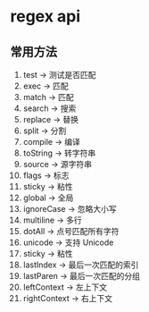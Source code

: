 # regex api

## 常用方法

1. test -> 测试是否匹配
2. exec -> 匹配
3. match -> 匹配
4. search -> 搜索
5. replace -> 替换
6. split -> 分割
7. compile -> 编译
8. toString -> 转字符串
9. source -> 源字符串
10. flags -> 标志
11. sticky -> 粘性
12. global -> 全局
13. ignoreCase -> 忽略大小写
14. multiline -> 多行
15. dotAll -> 点号匹配所有字符
16. unicode -> 支持 Unicode
17. sticky -> 粘性
18. lastIndex -> 最后一次匹配的索引
19. lastParen -> 最后一次匹配的分组
20. leftContext -> 左上下文
21. rightContext -> 右上下文
